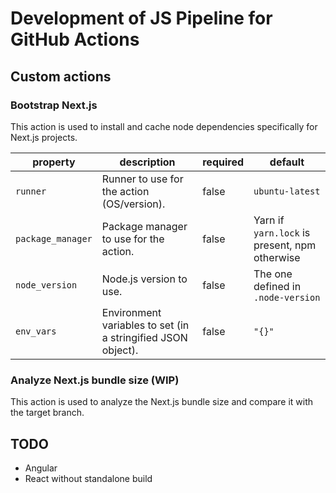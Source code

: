 # Development of JS Pipeline for GitHub Actions

## Custom actions

### Bootstrap Next.js

This action is used to install and cache node dependencies specifically for Next.js projects.

| property | description | required | default |
| --- | --- | --- | --- |
| `runner` | Runner to use for the action (OS/version). | false | `ubuntu-latest` |
| `package_manager` | Package manager to use for the action. | false | Yarn if `yarn.lock` is present, npm otherwise |
| `node_version` | Node.js version to use. | false | The one defined in `.node-version` |
| `env_vars` | Environment variables to set (in a stringified JSON object). | false | `"{}"` |

### Analyze Next.js bundle size (WIP)

This action is used to analyze the Next.js bundle size and compare it with the target branch.

## TODO

* Angular
* React without standalone build